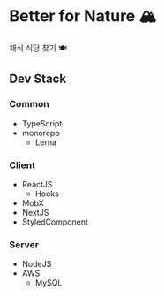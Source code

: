# Better for Nature 🏔

채식 식당 찾기 🍽

## Dev Stack

### Common

- TypeScript
- monorepo
  - Lerna

### Client

- ReactJS
  - Hooks
- MobX
- NextJS
- StyledComponent

### Server

- NodeJS
- AWS
  - MySQL
